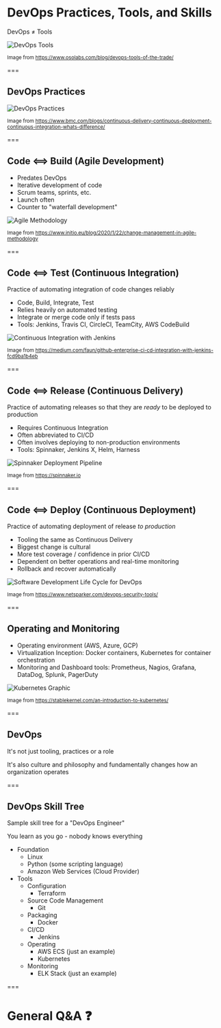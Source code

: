 # DevOps Practices, Tools, and Skills

DevOps ≠ Tools

<img src="dist/img/devops-tools.png" alt="DevOps Tools" class="noborder"/>

<small>Image from https://www.osolabs.com/blog/devops-tools-of-the-trade/</small>

===

## DevOps Practices

<img src="dist/img/devops-practices.jpg" alt="DevOps Practices" class="noborder"/>

<small>Image from https://www.bmc.com/blogs/continuous-delivery-continuous-deployment-continuous-integration-whats-difference/</small>


===

## Code ⟺ Build (Agile Development)

- Predates DevOps
- Iterative development of code
- Scrum teams, sprints, etc.
- Launch often
- Counter to "waterfall development"

<img src="dist/img/agile.jpg" alt="Agile Methodology" class="noborder"/>

<small>Image from https://www.initio.eu/blog/2020/1/22/change-management-in-agile-methodology</small>

===

## Code ⟺ Test (Continuous Integration)

Practice of automating integration of code changes reliably

- Code, Build, Integrate, Test
- Relies heavily on automated testing
- Integrate or merge code only if tests pass
- Tools: Jenkins, Travis CI, CircleCI, TeamCity, AWS CodeBuild

<img src="dist/img/continuous-integration.png" alt="Continuous Integration with Jenkins" class="noborder"/>

<small>Image from https://medium.com/faun/github-enterprise-ci-cd-integration-with-jenkins-fcd9ba1b4eb</small>

===

## Code ⟺ Release (Continuous Delivery)

Practice of automating releases so that they are *ready* to be deployed to production

- Requires Continuous Integration
- Often abbreviated to CI/CD
- Often involves deploying to non-production environments
- Tools: Spinnaker, Jenkins X, Helm, Harness

<img src="dist/img/spinnaker-deployment.png" alt="Spinnaker Deployment Pipeline" class="noborder"/>

<small>Image from https://spinnaker.io</small>

===

## Code ⟺ Deploy (Continuous Deployment)

Practice of automating deployment of release *to production*

- Tooling the same as Continuous Delivery
- Biggest change is cultural
- More test coverage / confidence in prior CI/CD
- Dependent on better operations and real-time monitoring
- Rollback and recover automatically

<img src="dist/img/sdlc-devops.png" alt="Software Development Life Cycle for DevOps" class="noborder"/>

<small>Image from https://www.netsparker.com/devops-security-tools/</small>

===

## Operating and Monitoring

- Operating environment (AWS, Azure, GCP)
- Virtualization Inception: Docker containers, Kubernetes for container orchestration
- Monitoring and Dashboard tools: Prometheus, Nagios, Grafana, DataDog, Splunk, PagerDuty

<img src="dist/img/kubernetes.png" alt="Kubernetes Graphic" class="noborder"/>

<small>Image from https://stablekernel.com/an-introduction-to-kubernetes/</small>

===

## DevOps

It's not just tooling, practices or a role

It's also culture and philosophy and fundamentally changes how an organization operates

===

## DevOps Skill Tree

Sample skill tree for a "DevOps Engineer"

You learn as you go - nobody knows everything

- Foundation
    - Linux
    - Python (some scripting language)
    - Amazon Web Services (Cloud Provider)
- Tools
    - Configuration
        - Terraform
    - Source Code Management
        - Git
    - Packaging
        - Docker
    - CI/CD
        - Jenkins
    - Operating
        - AWS ECS (just an example)
        - Kubernetes
    - Monitoring
        - ELK Stack (just an example)

===

# General Q&A ❓
